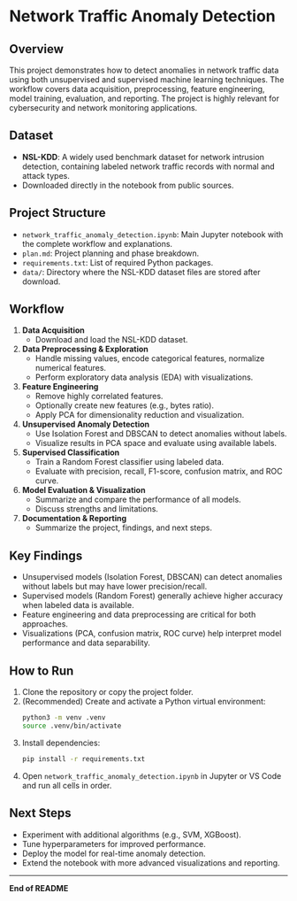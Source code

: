 # Network Traffic Anomaly Detection

## Overview
This project demonstrates how to detect anomalies in network traffic data using both unsupervised and supervised machine learning techniques. The workflow covers data acquisition, preprocessing, feature engineering, model training, evaluation, and reporting. The project is highly relevant for cybersecurity and network monitoring applications.

## Dataset
- **NSL-KDD**: A widely used benchmark dataset for network intrusion detection, containing labeled network traffic records with normal and attack types.
- Downloaded directly in the notebook from public sources.

## Project Structure
- `network_traffic_anomaly_detection.ipynb`: Main Jupyter notebook with the complete workflow and explanations.
- `plan.md`: Project planning and phase breakdown.
- `requirements.txt`: List of required Python packages.
- `data/`: Directory where the NSL-KDD dataset files are stored after download.

## Workflow
1. **Data Acquisition**
   - Download and load the NSL-KDD dataset.
2. **Data Preprocessing & Exploration**
   - Handle missing values, encode categorical features, normalize numerical features.
   - Perform exploratory data analysis (EDA) with visualizations.
3. **Feature Engineering**
   - Remove highly correlated features.
   - Optionally create new features (e.g., bytes ratio).
   - Apply PCA for dimensionality reduction and visualization.
4. **Unsupervised Anomaly Detection**
   - Use Isolation Forest and DBSCAN to detect anomalies without labels.
   - Visualize results in PCA space and evaluate using available labels.
5. **Supervised Classification**
   - Train a Random Forest classifier using labeled data.
   - Evaluate with precision, recall, F1-score, confusion matrix, and ROC curve.
6. **Model Evaluation & Visualization**
   - Summarize and compare the performance of all models.
   - Discuss strengths and limitations.
7. **Documentation & Reporting**
   - Summarize the project, findings, and next steps.

## Key Findings
- Unsupervised models (Isolation Forest, DBSCAN) can detect anomalies without labels but may have lower precision/recall.
- Supervised models (Random Forest) generally achieve higher accuracy when labeled data is available.
- Feature engineering and data preprocessing are critical for both approaches.
- Visualizations (PCA, confusion matrix, ROC curve) help interpret model performance and data separability.

## How to Run
1. Clone the repository or copy the project folder.
2. (Recommended) Create and activate a Python virtual environment:
   ```bash
   python3 -m venv .venv
   source .venv/bin/activate
   ```
3. Install dependencies:
   ```bash
   pip install -r requirements.txt
   ```
4. Open `network_traffic_anomaly_detection.ipynb` in Jupyter or VS Code and run all cells in order.

## Next Steps
- Experiment with additional algorithms (e.g., SVM, XGBoost).
- Tune hyperparameters for improved performance.
- Deploy the model for real-time anomaly detection.
- Extend the notebook with more advanced visualizations and reporting.


---

**End of README**
